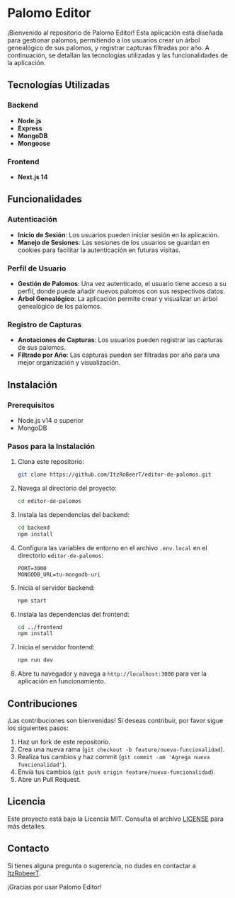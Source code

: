 # Palomo Editor

¡Bienvenido al repositorio de Palomo Editor! Esta aplicación está diseñada para gestionar palomos, permitiendo a los usuarios crear un árbol genealógico de sus palomos, y registrar capturas filtradas por año. A continuación, se detallan las tecnologías utilizadas y las funcionalidades de la aplicación.

## Tecnologías Utilizadas

### Backend
- **Node.js**
- **Express**
- **MongoDB**
- **Mongoose**

### Frontend
- **Next.js 14**

## Funcionalidades

### Autenticación
- **Inicio de Sesión**: Los usuarios pueden iniciar sesión en la aplicación.
- **Manejo de Sesiones**: Las sesiones de los usuarios se guardan en cookies para facilitar la autenticación en futuras visitas.

### Perfil de Usuario
- **Gestión de Palomos**: Una vez autenticado, el usuario tiene acceso a su perfil, donde puede añadir nuevos palomos con sus respectivos datos.
- **Árbol Genealógico**: La aplicación permite crear y visualizar un árbol genealógico de los palomos.

### Registro de Capturas
- **Anotaciones de Capturas**: Los usuarios pueden registrar las capturas de sus palomos.
- **Filtrado por Año**: Las capturas pueden ser filtradas por año para una mejor organización y visualización.

## Instalación

### Prerequisitos
- Node.js v14 o superior
- MongoDB

### Pasos para la Instalación
1. Clona este repositorio:
    ```bash
    git clone https://github.com/ItzRoBeerT/editor-de-palomos.git
    ```

2. Navega al directorio del proyecto:
    ```bash
    cd editor-de-palomos
    ```

3. Instala las dependencias del backend:
    ```bash
    cd backend
    npm install
    ```

4. Configura las variables de entorno en el archivo `.env.local` en el directorio `editor-de-palomos`:
    ```env
    PORT=3000
    MONGODB_URL=tu-mongodb-uri
    ```

5. Inicia el servidor backend:
    ```bash
    npm start
    ```

6. Instala las dependencias del frontend:
    ```bash
    cd ../frontend
    npm install
    ```

7. Inicia el servidor frontend:
    ```bash
    npm run dev
    ```

8. Abre tu navegador y navega a `http://localhost:3000` para ver la aplicación en funcionamiento.

## Contribuciones

¡Las contribuciones son bienvenidas! Si deseas contribuir, por favor sigue los siguientes pasos:
1. Haz un fork de este repositorio.
2. Crea una nueva rama (`git checkout -b feature/nueva-funcionalidad`).
3. Realiza tus cambios y haz commit (`git commit -am 'Agrega nueva funcionalidad'`).
4. Envía tus cambios (`git push origin feature/nueva-funcionalidad`).
5. Abre un Pull Request.

## Licencia

Este proyecto está bajo la Licencia MIT. Consulta el archivo [LICENSE](LICENSE) para más detalles.

## Contacto

Si tienes alguna pregunta o sugerencia, no dudes en contactar a [ItzRobeerT](mailto:robertocaravaca436@gmail.com).

¡Gracias por usar Palomo Editor!
